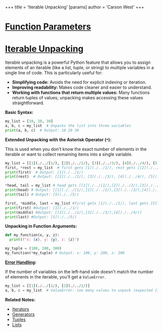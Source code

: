 +++
 title = 'Iterable Unpacking'
[params]
	author = 'Carson West'
+++
# [Function Parameters](./../function-parameters/)
# [Iterable Unpacking](./../iterable-unpacking/) 
Iterable unpacking is a powerful Python feature that allows you to assign elements of an iterable (like a list, tuple, or string) to multiple variables in a single line of code.  This is particularly useful for:

* **Simplifying code:**  Avoids the need for explicit indexing or iteration.
* **Improving readability:** Makes code cleaner and easier to understand.
* **Working with functions that return multiple values:**  Many functions return tuples of values; unpacking makes accessing these values straightforward.


**Basic Syntax:**

```python
my_list = [10, 20, 30]
a, b, c = my_list  # Unpacks the list into three variables
print(a, b, c)  # Output: 10 20 30
```

**Extended Unpacking with the Asterisk Operator (`*`):**

This is used when you don't know the exact number of elements in the iterable or want to collect remaining items into a single variable.

```python
my_list = [[1](./../[1/), [2](./../2/), [3](./../3/), [4](./../4/), [5](./../5/)]
first, *rest = my_list  # first gets [1](./../1/), rest gets [[2](./../2/), [3](./../3/), [4](./../4/), [5](./../5/)]
print(first)  # Output: [1](./../1/)
print(rest)  # Output: [[2](./../2/), [3](./../3/), [4](./../4/), [5](./../5/)]

*head, tail = my_list # head gets [[1](./../[1/),[2](./../2/),[3](./../3/),[4](./../4/)], tail gets [5](./../5/)
print(head) # Output: [[1](./../[1/),[2](./../2/),[3](./../3/),[4](./../4/)]
print(tail) # Output: [5](./../5/)

first, *middle, last = my_list #first gets [1](./../1/), last gets [5](./../5/), middle gets [[2](./../2/),[3](./../3/),[4](./../4/)]
print(first) #Output: [1](./../1/)
print(middle) #Output: [[2](./../2/),[3](./../3/),[4](./../4/)]
print(last) #Output: [5](./../5/)

```


**Unpacking in Function Arguments:**

```python
def my_function(x, y, z):
  print(f"x: {x}, y: {y}, z: {z}")

my_tuple = (100, 200, 300)
my_function(*my_tuple) # Output: x: 100, y: 200, z: 300
```

**[Error Handling](./../error-handling/):**

If the number of variables on the left-hand side doesn't match the number of elements in the iterable, you'll get a `ValueError`.

```python
my_list = [[1](./../[1/), [2](./../2/)]
a, b, c = my_list  # ValueError: too many values to unpack (expected [3](./../3/))
```


**Related Notes:**

* [Iterators](./../iterators/)
* [Generators](./../generators/)
* [Tuples](./../tuples/)
* [Lists](./../lists/)


